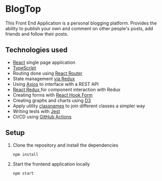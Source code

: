 # BlogTop

This Front End Application is a personal blogging platform. Provides the ability to publish your own and comment 
on other people's posts, add friends and follow their posts.

## Technologies used
<ul>
  <li><a href="https://react.dev"> React</a> single page application</li>
  <li><a href="https://www.typescriptlang.org">TypeScript<a/></li>
  <li>Routing done using <a href="https://reacttraining.com/react-router/web/guides/philosophy)https://reacttraining.com/react-router/web/guides/philosophy">React Router</a></li>
  <li>State management <a href="https://redux.js.org">via Redux</a></li>
  <li>Using <a href="https://axios-http.com">Axios</a> to interface with a REST API</li>
  <li><a href="https://react-redux.js.org">React Redux </a>for component interaction with Redux</li>
  <li>Creating forms with <a href="https://react-hook-form.com">React Hook Form</a></li>
  <li>Creating graphs and charts using <a href="https://d3js.org">D3</a></li>
  <li>Apply utility <a href="https://www.npmjs.com/package/classnames">classnames</a> to join different classes a simpler way</li>
  <li>Writing tests with <a href="https://jestjs.io">Jest</a></li>
  <li>CI/CD using <a href="https://docs.github.com/en/actions">GitHub Actions</a></li>  
</ul>

## Setup
<ol>
<li>Clone the repository and install the dependencies</li>

  `npm install`

<li>Start the frontend application locally</li>

`npm start`

</ol>
